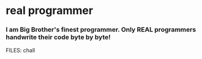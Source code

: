 # real programmer
### I am Big Brother's finest programmer. Only REAL programmers handwrite their code byte by byte!

FILES: chall
